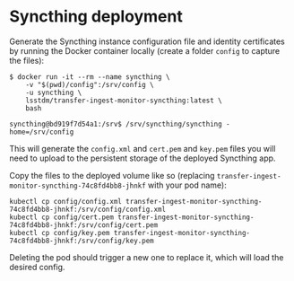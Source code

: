 Syncthing deployment
=============================

Generate the Syncthing instance configuration file and identity certificates by running the Docker container locally (create a folder `config` to capture the files):

```
$ docker run -it --rm --name syncthing \
    -v "$(pwd)/config":/srv/config \
    -u syncthing \
    lsstdm/transfer-ingest-monitor-syncthing:latest \
    bash

syncthing@bd919f7d54a1:/srv$ /srv/syncthing/syncthing -home=/srv/config
```

This will generate the `config.xml` and `cert.pem` and `key.pem` files you will need to upload to the persistent storage of the deployed Syncthing app.

Copy the files to the deployed volume like so (replacing `transfer-ingest-monitor-syncthing-74c8fd4bb8-jhnkf` with your pod name):

```
kubectl cp config/config.xml transfer-ingest-monitor-syncthing-74c8fd4bb8-jhnkf:/srv/config/config.xml
kubectl cp config/cert.pem transfer-ingest-monitor-syncthing-74c8fd4bb8-jhnkf:/srv/config/cert.pem
kubectl cp config/key.pem transfer-ingest-monitor-syncthing-74c8fd4bb8-jhnkf:/srv/config/key.pem
```

Deleting the pod should trigger a new one to replace it, which will load the desired config.